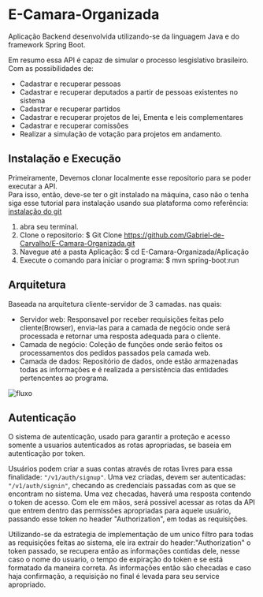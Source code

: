 # E-Camara-Organizada


Aplicação Backend desenvolvida utilizando-se da linguagem Java e do framework Spring Boot.

Em resumo essa API é capaz de simular o processo lesgislativo brasileiro. Com as possibilidades de:
* Cadastrar e recuperar pessoas
* Cadastrar e recuperar deputados a partir de pessoas existentes no sistema
* Cadastrar e recuperar partidos
* Cadastrar e recuperar projetos de lei, Ementa e leis complementares
* Cadastrar e recuperar comissões
* Realizar a simulação de votação para projetos em andamento.
   

## Instalação e Execução
Primeiramente, Devemos clonar localmente esse repositorio para se poder executar a API.  
Para isso, então, deve-se ter o git instalado na máquina, caso não o tenha siga esse tutorial para instalação usando sua plataforma como referência: [instalação do git](https://git-scm.com/book/pt-br/v1/Primeiros-passos-Instalando-Git.)  

1. abra seu terminal.
1. Clone o repositorio: $ Git Clone https://github.com/Gabriel-de-Carvalho/E-Camara-Organizada.git
1. Navegue até a pasta Aplicação: $ cd E-Camara-Organizada/Aplicação
1. Execute o comando para iniciar o programa: $ mvn spring-boot:run


## Arquitetura

Baseada na arquitetura cliente-servidor de 3 camadas. nas quais:  
* Servidor web: Responsavel por receber requisições feitas pelo cliente(Browser), envia-las para a camada de negócio onde será processada e retornar uma resposta adequada para o cliente.
* Camada de negócio: Coleção de funções onde serão feitos os processamentos dos pedidos passados pela camada web.
* Camada de dados: Repositório de dados, onde estão armazenadas todas as informações e é realizada a persistência das entidades pertencentes ao programa.  
  
  
  
![fluxo](https://i.ibb.co/qj04PfN/eco-1.jpg)


## Autenticação

O sistema de autenticação, usado para garantir a proteção e acesso somente a usuarios autenticados as rotas apropriadas, se baseia em autenticação por token.  

Usuários podem criar a suas contas através de rotas livres para essa finalidade: `"/v1/auth/signup"`. Uma vez criadas, devem ser autenticadas: `"/v1/auth/signin"`, checando as credenciais passadas com as que se encontram no sistema. Uma vez checadas, haverá uma resposta contendo o token de acesso. Com ele em mãos, será possivel acessar as rotas da API que entrem dentro das permissões apropriadas para aquele usuário, passando esse token no header "Authorization", em todas as requisições.    

Utilizando-se da estrategia de implementação de um unico filtro para todas as requisições feitas ao sistema, ele ira extrair do header:"Authorization" o token passado, se recupera então as informações contidas dele, nesse caso o nome do usuario, o tempo de expiração do token e se está formatado da maneira correta. As informações então são checadas e caso haja confirmação, a requisição no final é levada para seu service apropriado.  
